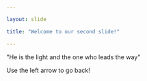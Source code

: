 ```yaml
---

layout: slide

title: "Welcome to our second slide!"

---
```


"He is the light and the one who leads the way"

Use the left arrow to go back!
